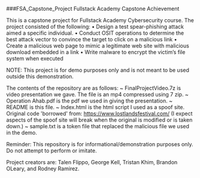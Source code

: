 ###FSA_Capstone_Project
Fullstack Academy Capstone Achievement

This is a capstone project for Fullstack Academy Cybersecurity course. The project consisted of the following:
•	Design a test spear-phishing attack aimed a specific individual.
•	Conduct OSIT operations to determine the best attack vector to convince the target to click on a malicious link
•	Create a malicious web page to mimic a legitimate web site with malicious download embedded in a link
•	Write malware to encrypt the victim’s file system when executed

NOTE: This project is for demo purposes only and is not meant to be used outside this demonstration.

The contents of the repository are as follows:
~ FinalProjectVideo.7z is video presentation we gave. The file is an mp4 compressed using 7 zip. 
~ Operation Ahab.pdf is the pdf we used in giving the presentation.
~ README is this file.
~ Index.html is the html script I used as a spoof site. Original code 'borrowed' from: https://www.lostlandsfestival.com/ (I expect aspects of the spoof site will break when the original is modified or is taken down.)
~ sample.txt is a token file that replaced the malicious file we used in the demo.

Reminder: This repository is for informational/demonstration purposes only. Do not attempt to perform or imitate.

Project creators are: Talen Flippo, George Kell, Tristan Khim, Brandon OLeary, and Rodney Ramirez.
###
